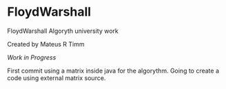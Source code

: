 # FloydWarshall
 FloydWarshall Algoryth university work 
 
 Created by Mateus R Timm

 *Work in Progress*
 
 First commit using a matrix inside java for the algorythm. Going to create a code using external matrix source.
